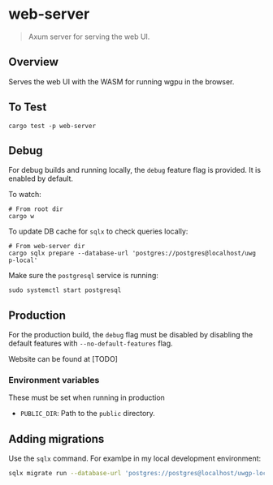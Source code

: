 # web-server

> Axum server for serving the web UI.

## Overview

Serves the web UI with the WASM for running wgpu in the browser.

## To Test

```not_rust
cargo test -p web-server
```

## Debug

For debug builds and running locally, the `debug` feature flag is provided.
It is enabled by default.

To watch:
```
# From root dir
cargo w
```

To update DB cache for `sqlx` to check queries locally:
```
# From web-server dir
cargo sqlx prepare --database-url 'postgres://postgres@localhost/uwg
p-local'
```

Make sure the `postgresql` service is running:
```
sudo systemctl start postgresql
```

## Production

For the production build, the `debug` flag must be disabled by disabling the
default features with `--no-default-features` flag.

Website can be found at \[TODO\]

### Environment variables

These must be set when running in production

- `PUBLIC_DIR`: Path to the `public` directory.

## Adding migrations

Use the `sqlx` command. For examlpe in my local development environment:

```sh
sqlx migrate run --database-url 'postgres://postgres@localhost/uwgp-local'
```
